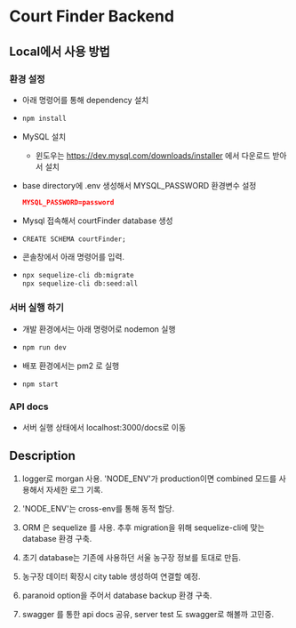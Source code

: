 # Court Finder Backend

## Local에서 사용 방법

### 환경 설정

* 아래 명령어를 통해 dependency 설치

* ~~~bash
  npm install
  ~~~
  
* MySQL 설치

  * 윈도우는 https://dev.mysql.com/downloads/installer 에서 다운로드 받아서 설치

* base directory에 .env 생성해서 MYSQL_PASSWORD 환경변수 설정

  ~~~json
  MYSQL_PASSWORD=password
  ~~~

* Mysql 접속해서 courtFinder database 생성

* ~~~mysql
  CREATE SCHEMA courtFinder;
  ~~~

* 콘솔창에서 아래 명령어를 입력.

* ~~~bash
  npx sequelize-cli db:migrate
  npx sequelize-cli db:seed:all
  ~~~

### 서버 실행 하기

* 개발 환경에서는 아래 명령어로 nodemon 실행

* ~~~bash
  npm run dev
  ~~~

* 배포 환경에서는 pm2 로 실행

* ~~~bash
  npm start
  ~~~

### API docs

* 서버 실행 상태에서 localhost:3000/docs로 이동

## Description

1. logger로 morgan 사용. 'NODE_ENV'가 production이면 combined 모드를 사용해서 자세한 로그 기록.
2. 'NODE_ENV'는 cross-env를 통해 동적 할당.
3. ORM 은 sequelize 를 사용. 추후 migration을 위해 sequelize-cli에 맞는 database 환경 구축.
4. 초기 database는 기존에 사용하던 서울 농구장 정보를 토대로 만듬.
5. 농구장 데이터 확장시 city table 생성하여 연결할 예정.
6. paranoid option을 주어서 database backup 환경 구축.

7. swagger 를 통한 api docs 공유, server test 도 swagger로 해볼까 고민중.